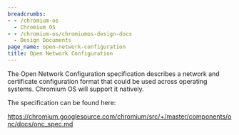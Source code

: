 ```yaml
---
breadcrumbs:
- - /chromium-os
  - Chromium OS
- - /chromium-os/chromiumos-design-docs
  - Design Documents
page_name: open-network-configuration
title: Open Network Configuration
---
```


The Open Network Configuration specification describes a network and certificate
configuration format that could be used across operating systems. Chromium OS
will support it natively.

The specification can be found here:

<https://chromium.googlesource.com/chromium/src/+/master/components/onc/docs/onc_spec.md>
